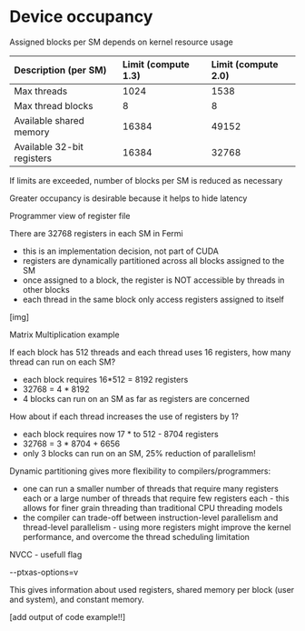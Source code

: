 # Device occupancy



Assigned blocks per SM depends on kernel resource usage



| Description \(per SM\) | Limit \(compute 1.3\) | Limit \(compute 2.0\) |
| :--- | :--- | :--- |
| Max threads | 1024 | 1538 |
| Max thread blocks | 8 | 8 |
| Available shared memory | 16384 | 49152 |
| Available 32-bit registers | 16384 | 32768 |

If limits are exceeded, number of blocks per SM is reduced as necessary

Greater occupancy is desirable because it helps to hide latency



Programmer view of register file

There are 32768 registers in each SM in Fermi

* this is an implementation decision, not part of CUDA
* registers are dynamically partitioned across all blocks assigned to the SM
* once assigned to a block, the register is NOT accessible by threads in other blocks
* each thread in the same block only access registers assigned to itself

\[img\]



Matrix Multiplication example

If each block has 512 threads and each thread uses 16 registers, how many thread can run on each SM?

* each block requires 16\*512 = 8192 registers
* 32768 = 4 \* 8192
* 4 blocks can run on an SM as far as registers are concerned

How about if each thread increases the use of registers by 1?

* each block requires now 17 \* to 512 - 8704 registers
* 32768 = 3 \* 8704 + 6656
* only 3 blocks can run on an SM, 25% reduction of parallelism!



Dynamic partitioning gives more flexibility to compilers/programmers:

* one can run a smaller number of threads that require many registers each or a large number of threads that require few registers each - this allows for finer grain threading than traditional CPU threading models
* the compiler can trade-off between instruction-level parallelism and thread-level parallelism - using more registers might improve the kernel performance, and overcome the thread scheduling limitation



NVCC - usefull flag

--ptxas-options=v

This gives information about used registers, shared memory per block \(user and system\), and constant memory.

\[add output of code example!!\]

 







